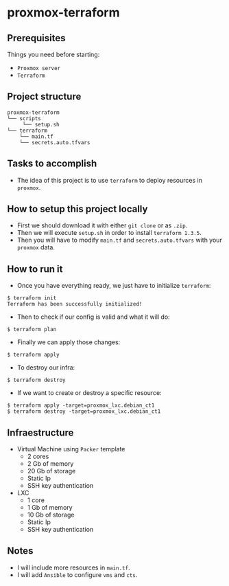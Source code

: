 # proxmox-terraform

## Prerequisites
Things you need before starting:
* `Proxmox server`
* `Terraform`

## Project structure
```
proxmox-terraform
└── scripts
     └── setup.sh
└── terraform
    └── main.tf
    └── secrets.auto.tfvars
```
## Tasks to accomplish
- The idea of this project is to use `terraform` to deploy resources in `proxmox`.

## How to setup this project locally
- First we should download it with either `git clone` or as `.zip`.
- Then we will execute `setup.sh` in order to install `terraform 1.3.5`.
- Then you will have to modify `main.tf` and `secrets.auto.tfvars` with your `proxmox` data.

## How to run it
- Once you have everything ready, we just have to initialize `terraform`:
````
$ terraform init
Terraform has been successfully initialized!
````
- Then to check if our config is valid and what it will do:
````
$ terraform plan
````
- Finally we can apply those changes:
````
$ terraform apply
````
- To destroy our infra:
````
$ terraform destroy
````
- If we want to create or destroy a specific resource:
````
$ terraform apply -target=proxmox_lxc.debian_ct1
$ terraform destroy -target=proxmox_lxc.debian_ct1
````
## Infraestructure
  - Virtual Machine using `Packer` template
     + 2 cores
     + 2 Gb of memory
     + 20 Gb of storage
     + Static Ip
     + SSH key authentication
  - LXC 
     + 1 core
     + 1 Gb of memory
     + 10 Gb of storage
     + Static Ip
     + SSH key authentication

## Notes
- I will include more resources in `main.tf`.
- I will add `Ansible` to configure `vms` and `cts`.